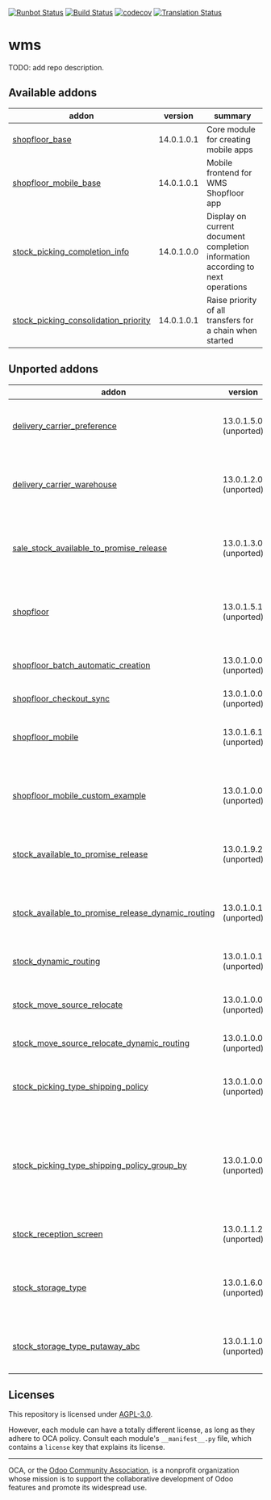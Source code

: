 [![Runbot Status](https://runbot.odoo-community.org/runbot/badge/flat/285/14.0.svg)](https://runbot.odoo-community.org/runbot/repo/github-com-oca-wms-285)
[![Build Status](https://travis-ci.com/OCA/wms.svg?branch=14.0)](https://travis-ci.com/OCA/wms)
[![codecov](https://codecov.io/gh/OCA/wms/branch/14.0/graph/badge.svg)](https://codecov.io/gh/OCA/wms)
[![Translation Status](https://translation.odoo-community.org/widgets/wms-14-0/-/svg-badge.svg)](https://translation.odoo-community.org/engage/wms-14-0/?utm_source=widget)

<!-- /!\ do not modify above this line -->

# wms

TODO: add repo description.

<!-- /!\ do not modify below this line -->

<!-- prettier-ignore-start -->

[//]: # (addons)

Available addons
----------------
addon | version | summary
--- | --- | ---
[shopfloor_base](shopfloor_base/) | 14.0.1.0.1 | Core module for creating mobile apps
[shopfloor_mobile_base](shopfloor_mobile_base/) | 14.0.1.0.1 | Mobile frontend for WMS Shopfloor app
[stock_picking_completion_info](stock_picking_completion_info/) | 14.0.1.0.0 | Display on current document completion information according to next operations
[stock_picking_consolidation_priority](stock_picking_consolidation_priority/) | 14.0.1.0.1 | Raise priority of all transfers for a chain when started


Unported addons
---------------
addon | version | summary
--- | --- | ---
[delivery_carrier_preference](delivery_carrier_preference/) | 13.0.1.5.0 (unported) | Advanced selection of preferred shipping methods
[delivery_carrier_warehouse](delivery_carrier_warehouse/) | 13.0.1.2.0 (unported) | Get delivery method used in sales orders from warehouse
[sale_stock_available_to_promise_release](sale_stock_available_to_promise_release/) | 13.0.1.3.0 (unported) | Integration between Sales and Available to Promise Release
[shopfloor](shopfloor/) | 13.0.1.5.1 (unported) | manage warehouse operations with barcode scanners
[shopfloor_batch_automatic_creation](shopfloor_batch_automatic_creation/) | 13.0.1.0.0 (unported) | Create batch transfers for Cluster Picking
[shopfloor_checkout_sync](shopfloor_checkout_sync/) | 13.0.1.0.0 (unported) | Glue module
[shopfloor_mobile](shopfloor_mobile/) | 13.0.1.6.1 (unported) | Mobile frontend for WMS Shopfloor app
[shopfloor_mobile_custom_example](shopfloor_mobile_custom_example/) | 13.0.1.0.0 (unported) | Show how to customize the Shopfloor app frontend.
[stock_available_to_promise_release](stock_available_to_promise_release/) | 13.0.1.9.2 (unported) | Release Operations based on available to promise
[stock_available_to_promise_release_dynamic_routing](stock_available_to_promise_release_dynamic_routing/) | 13.0.1.0.1 (unported) | Glue between moves release and dynamic routing
[stock_dynamic_routing](stock_dynamic_routing/) | 13.0.1.0.1 (unported) | Dynamic routing of stock moves
[stock_move_source_relocate](stock_move_source_relocate/) | 13.0.1.0.0 (unported) | Change source location of unavailable moves
[stock_move_source_relocate_dynamic_routing](stock_move_source_relocate_dynamic_routing/) | 13.0.1.0.0 (unported) | Glue module
[stock_picking_type_shipping_policy](stock_picking_type_shipping_policy/) | 13.0.1.0.0 (unported) | Define different shipping policies according to picking type
[stock_picking_type_shipping_policy_group_by](stock_picking_type_shipping_policy_group_by/) | 13.0.1.0.0 (unported) | Glue module for Picking Type Shipping Policy and Group Transfers by Partner and Carrier
[stock_reception_screen](stock_reception_screen/) | 13.0.1.1.2 (unported) | Dedicated screen to receive/scan goods.
[stock_storage_type](stock_storage_type/) | 13.0.1.6.0 (unported) | Manage packages and locations storage types
[stock_storage_type_putaway_abc](stock_storage_type_putaway_abc/) | 13.0.1.1.0 (unported) | Advanced storage strategy ABC for WMS

[//]: # (end addons)

<!-- prettier-ignore-end -->

## Licenses

This repository is licensed under [AGPL-3.0](LICENSE).

However, each module can have a totally different license, as long as they adhere to OCA
policy. Consult each module's `__manifest__.py` file, which contains a `license` key
that explains its license.

----

OCA, or the [Odoo Community Association](http://odoo-community.org/), is a nonprofit
organization whose mission is to support the collaborative development of Odoo features
and promote its widespread use.
